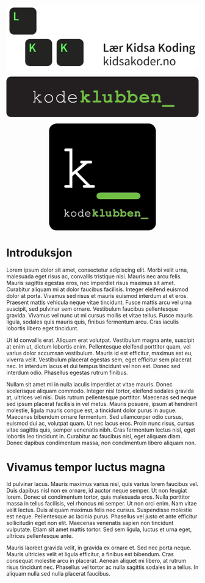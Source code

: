 <p align="center">
<a href="http://oppgaver.kidsakoder.no/">
<img border="0" alt="LKK's logo med lenke til oppgavesammlingen" src="https://github.com/Oisov/wiki-LKK/blob/master/Startside/LKK_logo.png" >
</a>
</p>

<p align="center">
<a href="http://oppgaver.kidsakoder.no/">
<img border="0" alt="LKK's logo med lenke til oppgavesammlingen" src="https://github.com/Oisov/wiki-LKK/blob/master/Startside/kodeklubben.png" >
</a>
</p>

<p align="center">
<a href="http://oppgaver.kidsakoder.no/">
<img border="0" alt="LKK's logo med lenke til oppgavesammlingen" src="https://github.com/Oisov/wiki-LKK/blob/master/Startside/LKK_small_logo.png" >
</a>
</p>

# Introduksjon 

Lorem ipsum dolor sit amet, consectetur adipiscing elit. Morbi velit urna, malesuada eget risus ac, convallis tristique nisi. Mauris nec arcu felis. Mauris sagittis egestas eros, nec imperdiet risus maximus sit amet. Curabitur aliquam mi at dolor faucibus facilisis. Integer eleifend euismod dolor at porta. Vivamus sed risus et mauris euismod interdum at et eros. Praesent mattis vehicula neque vitae tincidunt. Fusce mattis arcu vel urna suscipit, sed pulvinar sem ornare. Vestibulum faucibus pellentesque gravida. Vivamus vel nunc ut mi cursus mollis et vitae tellus. Fusce mauris ligula, sodales quis mauris quis, finibus fermentum arcu. Cras iaculis lobortis libero eget tincidunt.

Ut id convallis erat. Aliquam erat volutpat. Vestibulum magna ante, suscipit at enim ut, dictum lobortis enim. Pellentesque eleifend porttitor quam, vel varius dolor accumsan vestibulum. Mauris id est efficitur, maximus est eu, viverra velit. Vestibulum placerat egestas sem, eget efficitur sem placerat nec. In interdum lacus et dui tempus tincidunt vel non est. Donec sed interdum odio. Phasellus egestas rutrum finibus.

Nullam sit amet mi in nulla iaculis imperdiet at vitae mauris. Donec scelerisque aliquam commodo. Integer nisl tortor, eleifend sodales gravida at, ultrices vel nisi. Duis rutrum pellentesque porttitor. Maecenas sed neque sed ipsum placerat facilisis in vel metus. Mauris posuere, ipsum at hendrerit molestie, ligula mauris congue est, a tincidunt dolor purus in augue. Maecenas bibendum ornare fermentum. Sed ullamcorper odio cursus, euismod dui ac, volutpat quam. Ut nec lacus eros. Proin nunc risus, cursus vitae sagittis quis, semper venenatis nibh. Cras fermentum lectus nisl, eget lobortis leo tincidunt in. Curabitur ac faucibus nisl, eget aliquam diam. Donec dapibus condimentum massa, non condimentum libero aliquam non.

# Vivamus tempor luctus magna

Id pulvinar lacus. Mauris maximus varius nisl, quis varius lorem faucibus vel. Duis dapibus nisl non ex ornare, id auctor neque semper. Ut non feugiat lorem. Donec ut condimentum tortor, quis malesuada eros. Nulla porttitor massa in tellus facilisis, vel rhoncus mi semper. Ut non orci enim. Nam vitae velit lectus. Duis aliquam maximus felis nec cursus. Suspendisse molestie est neque. Pellentesque ac lacinia purus. Phasellus vel justo et ante efficitur sollicitudin eget non elit. Maecenas venenatis sapien non tincidunt vulputate. Etiam sit amet mattis tortor. Sed sem ligula, luctus et urna eget, ultrices pellentesque ante.

Mauris laoreet gravida velit, in gravida ex ornare et. Sed nec porta neque. Mauris ultricies velit et ligula efficitur, a finibus est bibendum. Cras consequat molestie arcu in placerat. Aenean aliquet mi libero, at rutrum risus tincidunt nec. Phasellus vel tortor ac nulla sagittis sodales in a tellus. In aliquam nulla sed nulla placerat faucibus.